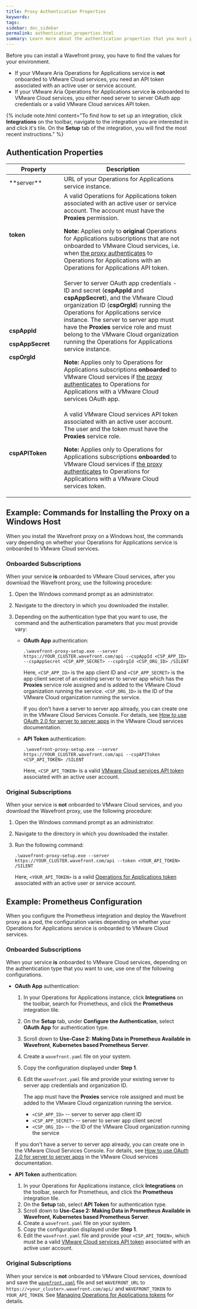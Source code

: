 ```yaml
---
title: Proxy Authentication Properties
keywords: 
tags: 
sidebar: doc_sidebar
permalink: authentication_properties.html
summary: Learn more about the authentication properties that you must provide when you install the Wavefront proxy.
---
```


Before you can install a Wavefront proxy, you have to find the values for your environment. 

* If your VMware Aria Operations for Applications service is **not** onboarded to VMware Cloud services, you need an API token associated with an active user or service account.
* If your VMware Aria Operations for Applications service **is** onboarded to VMware Cloud services, you either need server to server OAuth app credentials or a valid VMware Cloud services API token.

{% include note.html content="To find how to set up an integration, click **Integrations** on the toolbar, navigate to the integration you are interested in and click it's tile. On the **Setup** tab of the integration, you will find the most recent instructions." %}

## Authentication Properties

<table style="width: 100%;">
<tbody>
<thead>
<tr><th width="30%">Property</th><th width="70%">Description</th></tr>
</thead>
<tr>
<td markdown="span">**server**</td>
<td>URL of your Operations for Applications service instance.  </td>
</tr>
<tr>
<td><strong>token</strong></td>
<td>A valid Operations for Applications token associated with an active user or service account. The account must have the <strong>Proxies</strong> permission.<p><strong>Note:</strong> Applies only to <strong>original</strong> Operations for Applications subscriptions that are not onboarded to VMware Cloud services, i.e. when <a href="proxies_installing.html#proxy-authentication-types">the proxy authenticates</a> to Operations for Applications with an Operations for Applications API token.</p></td>
<td></td>
</tr>
<tr>
<td><p><strong>cspAppId</strong></p><p><strong>cspAppSecret</strong></p><p><strong>cspOrgId </strong></p></td>
<td>Server to server OAuth app credentials - ID and secret (<strong>cspAppId</strong> and <strong>cspAppSecret</strong>), and the VMware Cloud organization ID (<strong>cspOrgId</strong>) running the Operations for Applications service instance. The server to server app must have the <strong>Proxies</strong> service role and must belong to the VMware Cloud organization running the Operations for Applications service instance. 
<p><strong>Note:</strong> Applies only to Operations for Applications subscriptions <strong>onboarded</strong> to VMware Cloud services if <a href="proxies_installing.html#proxy-authentication-types">the proxy authenticates</a> to Operations for Applications with a VMware Cloud services OAuth app.</p> </td>
<td></td>
</tr>
<tr>
<td><strong>cspAPIToken</strong></td>
<td>A valid VMware Cloud services API token associated with an active user account. The user and the token must have the <strong>Proxies</strong> service role.
<p><strong>Note:</strong> Applies only to Operations for Applications subscriptions <strong>onboarded</strong> to VMware Cloud services if <a href="proxies_installing.html#proxy-authentication-types">the proxy authenticates</a> to Operations for Applications with a VMware Cloud services token.</p>
</td>
<td></td>
</tr>
</tbody>
</table>

## Example: Commands for Installing the Proxy on a Windows Host

When you install the Wavefront proxy on a Windows host, the commands vary depending on whether your Operations for Applications service is onboarded to VMware Cloud services. 

### Onboarded Subscriptions  

When your service **is** onboarded to VMware Cloud services, after you download the Wavefront proxy, use the following procedure:

1. Open the Windows command prompt as an administrator.
2. Navigate to the directory in which you downloaded the installer.
3. Depending on the authentication type that you want to use, the command and the authentication parameters that you must provide vary:

    * **OAuth App** authentication: 
    
        ```
        .\wavefront-proxy-setup.exe --server https://YOUR_CLUSTER.wavefront.com/api --cspAppId <CSP_APP_ID> --cspAppSecret <CSP_APP_SECRET> --cspOrgId <CSP_ORG_ID> /SILENT
        ```
        
        Here, `<CSP_APP_ID>` is the app client ID and `<CSP_APP_SECRET>` is the app client secret of an existing server to server app which has the **Proxies** service role assigned and is added to the VMware Cloud organization running the service.  `<CSP_ORG_ID>` is the ID of the VMware Cloud organization running the service.
        
        If you don't have a server to server app already, you can create one in the VMware Cloud Services Console. For details, see [How to use OAuth 2.0 for server to server apps](https://docs.vmware.com/en/VMware-Cloud-services/services/Using-VMware-Cloud-Services/GUID-327AE12A-85DB-474B-89B2-86651DF91C77.html) in the VMware Cloud services documentation.

    * **API Token** authentication:

        ```
        .\wavefront-proxy-setup.exe --server https://YOUR_CLUSTER.wavefront.com/api --cspAPIToken <CSP_API_TOKEN> /SILENT
        ```

        Here, `<CSP_API_TOKEN>` is a valid [VMware Cloud services API token](https://docs.vmware.com/en/VMware-Cloud-services/services/Using-VMware-Cloud-Services/GUID-E2A3B1C1-E9AD-4B00-A6B6-88D31FCDDF7C.html) associated with an active user account.

### Original Subscriptions

When your service is **not** onboarded to VMware Cloud services, and you download the Wavefront proxy, use the following procedure:

1. Open the Windows command prompt as an administrator.
2. Navigate to the directory in which you downloaded the installer.
3. Run the following command:

    ```
    .\wavefront-proxy-setup.exe --server https://YOUR_CLUSTER.wavefront.com/api --token <YOUR_API_TOKEN> /SILENT
    ```

    Here, `<YOUR_API_TOKEN>` is a valid [Operations for Applications token](api_tokens.html) associated with an active user or service account. 

## Example: Prometheus Configuration

When you configure the Prometheus integration and deploy the Wavefront proxy as a pod, the configuration varies depending on whether your Operations for Applications service is onboarded to VMware Cloud services. 

### Onboarded Subscriptions  

When your service **is** onboarded to VMware Cloud services, depending on the authentication type that you want to use, use one of the following configurations.

*  **OAuth App** authentication: 
   
   1. In your Operations for Applications instance, click **Integrations** on the toolbar, search for Prometheus, and click the **Prometheus** integration tile.
   2. On the **Setup** tab, under **Configure the Authentication**, select **OAuth App** for authentication type.
   3. Scroll down to **Use-Case 2: Making Data in Prometheus Available in Wavefront**, **Kubernetes based Prometheus Server**.
   4. Create a `wavefront.yaml` file on your system.
   5. Copy the configuration displayed under **Step 1**.
   2. Edit the `wavefront.yaml` file and provide your existing server to server app credentials and organization ID. 
   
      The app must have the **Proxies** service role assigned and must be added to the VMware Cloud organization running the service.
   
      * `<CSP_APP_ID>` -- server to server app client ID
      * `<CSP_APP_SECRET>` -- server to server app client secret 
      * `<CSP_ORG_ID>` -- the ID of the VMware Cloud organization running the service
    
     If you don't have a server to server app already, you can create one in the VMware Cloud Services Console. For details, see [How to use OAuth 2.0 for server to server apps](https://docs.vmware.com/en/VMware-Cloud-services/services/Using-VMware-Cloud-Services/GUID-327AE12A-85DB-474B-89B2-86651DF91C77.html) in the VMware Cloud services documentation.

* **API Token** authentication:

   1. In your Operations for Applications instance, click **Integrations** on the toolbar, search for Prometheus, and click the **Prometheus** integration tile.
   2. On the **Setup** tab, select **API Token** for authentication type.
   3. Scroll down to **Use-Case 2: Making Data in Prometheus Available in Wavefront**, **Kubernetes based Prometheus Server**.
   4. Create a `wavefront.yaml` file on your system.
   5. Copy the configuration displayed under **Step 1**.
   6. Edit the `wavefront.yaml` file and provide your `<CSP_API_TOKEN>`, which must be a valid [VMware Cloud services API token](https://docs.vmware.com/en/VMware-Cloud-services/services/Using-VMware-Cloud-Services/GUID-E2A3B1C1-E9AD-4B00-A6B6-88D31FCDDF7C.html) associated with an active user account.
  
  
### Original Subscriptions

When your service is **not** onboarded to VMware Cloud services, download and save the [`wavefront.yaml`](https://raw.githubusercontent.com/wavefrontHQ/wavefront-kubernetes/master/wavefront-proxy/wavefront.yaml) file and set `WAVEFRONT_URL` to `https://<your_cluster>.wavefront.com/api/` and `WAVEFRONT_TOKEN` to `YOUR_API_TOKEN`. See [Managing Operations for Applications tokens](api_tokens.html) for details.
